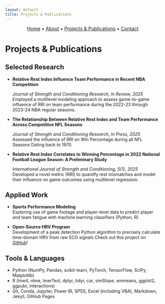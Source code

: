 ```yaml
---
layout: default
title: Projects & Publications
---
```


<div style="text-align:center; font-size: 1.1em; margin-bottom: 1.5em;">
  <a href="/">Home</a> • 
  <a href="/about">About</a> • 
  <a href="/projects">Projects & Publications</a> • 
  <a href="/contact">Contact</a>
</div>

# Projects & Publications

## Selected Research

- **Relative Rest Index Influence Team Performance in Recent NBA Competition**

  _Journal of Strength and Conditioning Research, In Review, 2025_  
 Employed a multilevel modeling approach to assess game-to-game influence of RRI on team performance during the 2022-23 through 2023-24   NBA regular seasons.

- **The Relationship Between Relative Rest Index and Team Performance Across Competitive NFL Seasons**
  
  _Journal of Strength and Conditioning Research, In Press, 2025_   
 Assessed the influence of RRI on Win Percentage during all NFL Seasons Dating back to 1970.

- **Relative Rest Index Correlates to Winning Percentage in 2022 National Football League Season: A Preliminary Study**
  
  _International Journal of Strength and Conditioning, 5(1), 2025_  
 Developed a novel metric (RRI) to quantify rest mismatches and model their influence on game outcomes using multilevel regression.

## Applied Work

- **Sports Performance Modeling**  
  Exploring use of game footage and player-level data to predict player and team fatigue with machine learning classifiers (Python, R)  

- **Open-Source HRV Program**  
  Development of a peak detection Python algorithm to precisely calculate time-domain HRV from raw ECG signals
  Check out this project on [GitHub](https://github.com/apinzone/OS_HRV/)!

## Tools & Languages

- Python (NumPy, Pandas, scikit-learn, PyTorch, TensorFlow, SciPy, Matplotlib)
- R (lme4, nlme, lmerTest, dplyr, tidyr, car, simSlope, emmeans, ggplot2, ggpubr, interactions)
- Git, Conda, Jupyter, Power BI, SPSS, Excel (including VBA), Markdown, Jekyll, GitHub Pages
